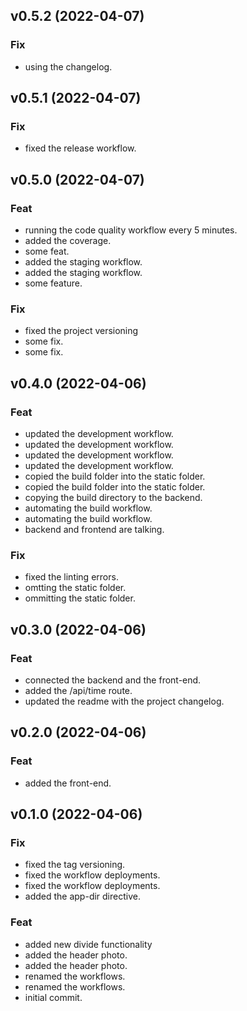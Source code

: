 ## v0.5.2 (2022-04-07)

### Fix

- using the changelog.

## v0.5.1 (2022-04-07)

### Fix

- fixed the release workflow.

## v0.5.0 (2022-04-07)

### Feat

- running the code quality workflow every 5 minutes.
- added the coverage.
- some feat.
- added the staging workflow.
- added the staging workflow.
- some feature.

### Fix

- fixed the project versioning
- some fix.
- some fix.

## v0.4.0 (2022-04-06)

### Feat

- updated the development workflow.
- updated the development workflow.
- updated the development workflow.
- updated the development workflow.
- copied the build folder into the static folder.
- copied the build folder into the static folder.
- copying the build directory to the backend.
- automating the build workflow.
- automating the build workflow.
- backend and frontend are talking.

### Fix

- fixed the linting errors.
- omtting the static folder.
- ommitting the static folder.

## v0.3.0 (2022-04-06)

### Feat

- connected the backend and the front-end.
- added the /api/time route.
- updated the readme with the project changelog.

## v0.2.0 (2022-04-06)

### Feat

- added the front-end.

## v0.1.0 (2022-04-06)

### Fix

- fixed the tag versioning.
- fixed the workflow deployments.
- fixed the workflow deployments.
- added the app-dir directive.

### Feat

- added new divide functionality
- added the header photo.
- added the header photo.
- renamed the workflows.
- renamed the workflows.
- initial commit.

